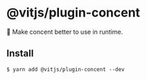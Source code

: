 # @vitjs/plugin-concent

🚀 Make concent better to use in runtime.

## Install

```shell
$ yarn add @vitjs/plugin-concent --dev
```
